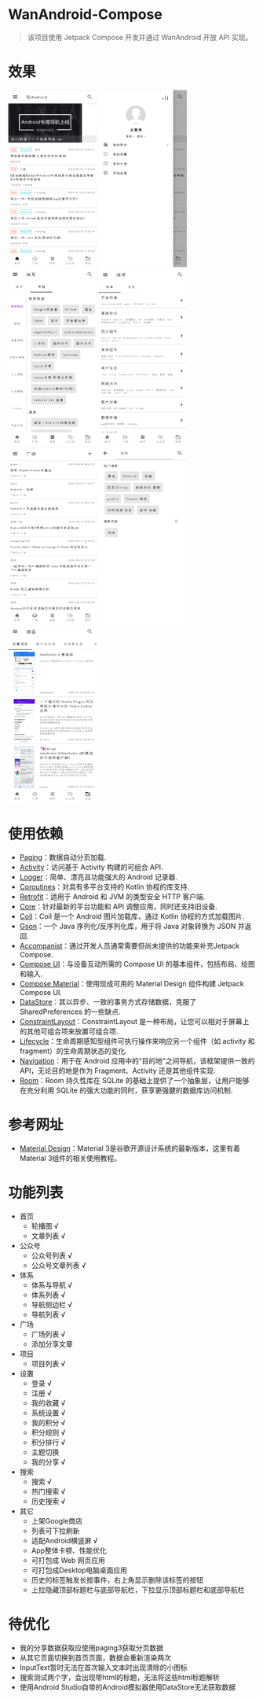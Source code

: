# WanAndroid-Compose
> 该项目使用 Jetpack Compose 开发并通过 WanAndroid 开放 API 实现。

# 效果
<img src="https://github.com/binZai-ComeOn/WanAndroid-Compose/blob/master/img/%E9%A6%96%E9%A1%B5.png" width="180" height="360"> <img src="https://github.com/binZai-ComeOn/WanAndroid-Compose/blob/master/img/%E4%B8%AA%E4%BA%BA.png" width="180" height="360"> <img src="https://github.com/binZai-ComeOn/WanAndroid-Compose/blob/master/img/%E4%BD%93%E7%B3%BB-%E5%AF%BC%E8%88%AA.png" width="180" height="360"> <img src="https://github.com/binZai-ComeOn/WanAndroid-Compose/blob/master/img/%E4%BD%93%E7%B3%BB.png" width="180" height="360"> <img src="https://github.com/binZai-ComeOn/WanAndroid-Compose/blob/master/img/%E5%B9%BF%E5%9C%BA.png" width="180" height="360"> <img src="https://github.com/binZai-ComeOn/WanAndroid-Compose/blob/master/img/%E6%90%9C%E7%B4%A2.png" width="180" height="360"> <img src="https://github.com/binZai-ComeOn/WanAndroid-Compose/blob/master/img/%E9%A1%B9%E7%9B%AE.png" width="180" height="360">

# 使用依赖
 - [Paging](https://developer.android.google.cn/jetpack/androidx/releases/paging?hl=zh_cn#groovy)：数据自动分页加载.
 - [Activity](https://developer.android.google.cn/jetpack/androidx/releases/activity?hl=zh-cn)：访问基于 Activity 构建的可组合 API.
 - [Logger](https://github.com/orhanobut/logger)：简单、漂亮且功能强大的 Android 记录器.
 - [Coroutines](https://github.com/Kotlin/kotlinx.coroutines)：对具有多平台支持的 Kotlin 协程的库支持.
 - [Retrofit](https://github.com/square/retrofit)：适用于 Android 和 JVM 的类型安全 HTTP 客户端.
 - [Core](https://developer.android.google.cn/jetpack/androidx/releases/core?hl=zh-cn)：针对最新的平台功能和 API 调整应用，同时还支持旧设备.
 - [Coil](https://coil-kt.github.io/coil/README-zh/)：Coil 是一个 Android 图片加载库，通过 Kotlin 协程的方式加载图片.
 - [Gson](https://github.com/google/gson)：一个 Java 序列化/反序列化库，用于将 Java 对象转换为 JSON 并返回.
 - [Accompanist](https://github.com/google/accompanist)：通过开发人员通常需要但尚未提供的功能来补充Jetpack Compose.
 - [Compose UI](https://developer.android.google.cn/jetpack/androidx/releases/compose-ui?hl=zh-cn)：与设备互动所需的 Compose UI 的基本组件，包括布局、绘图和输入.
 - [Compose Material](https://developer.android.google.cn/jetpack/androidx/releases/compose-material?hl=zh-cn)：使用现成可用的 Material Design 组件构建 Jetpack Compose UI.
 - [DataStore](https://developer.android.google.cn/jetpack/androidx/releases/datastore?hl=zh_cn)：其以异步、一致的事务方式存储数据，克服了 SharedPreferences 的一些缺点.
 - [ConstraintLayout](https://developer.android.google.cn/jetpack/compose/layouts/constraintlayout?hl=zh-cn)：ConstraintLayout 是一种布局，让您可以相对于屏幕上的其他可组合项来放置可组合项.
 - [Lifecycle](https://developer.android.google.cn/jetpack/androidx/releases/lifecycle?hl=zh-cn)：生命周期感知型组件可执行操作来响应另一个组件（如 activity 和 fragment）的生命周期状态的变化.
 - [Navigation](https://developer.android.google.cn/jetpack/androidx/releases/navigation?hl=zh-cn)：用于在 Android 应用中的“目的地”之间导航，该框架提供一致的 API，无论目的地是作为 Fragment、Activity 还是其他组件实现.
 - [Room](https://developer.android.google.cn/jetpack/androidx/releases/room?hl=zh_cn)：Room 持久性库在 SQLite 的基础上提供了一个抽象层，让用户能够在充分利用 SQLite 的强大功能的同时，获享更强健的数据库访问机制.

# 参考网址
 - [Material Design](https://m3.material.io/)：Material 3是谷歌开源设计系统的最新版本，这里有着Material 3组件的相关使用教程。 

# 功能列表
 - 首页
    - 轮播图 √
    - 文章列表 √
 - 公众号
    - 公众号列表 √
    - 公众号文章列表 √
 - 体系
    - 体系与导航 √
    - 体系列表 √
    - 导航侧边栏 √
    - 导航列表 √
 - 广场
    - 广场列表 √
    - 添加分享文章 
 - 项目
    - 项目列表 √
 - 设置
    - 登录 √
    - 注册 √
    - 我的收藏 √
    - 系统设置 √
    - 我的积分 √
    - 积分规则 √
    - 积分排行 √
    - 主题切换
    - 我的分享 √
 - 搜索
   - 搜索 √
   - 热门搜索 √
   - 历史搜索 √
 - 其它
   - 上架Google商店 
   - 列表可下拉刷新
   - 适配Android横竖屏 √
   - App整体卡顿、性能优化
   - 可打包成 Web 网页应用
   - 可打包成Desktop电脑桌面应用
   - 历史的标签触发长按事件，右上角显示删除该标签的按钮
   - 上拉隐藏顶部标题栏与底部导航栏，下拉显示顶部标题栏和底部导航栏

# 待优化
 - 我的分享数据获取应使用paging3获取分页数据
 - 从其它页面切换到首页页面，数据会重新渲染两次
 - InputText暂时无法在首次输入文本时出现清除的小图标
 - 搜索测试两个字，会出现带html的标题，无法将这些html标题解析
 - 使用Android Studio自带的Android模拟器使用DataStore无法获取数据

